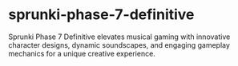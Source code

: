 # sprunki-phase-7-definitive
Sprunki Phase 7 Definitive elevates musical gaming with innovative character designs, dynamic soundscapes, and engaging gameplay mechanics for a unique creative experience.
